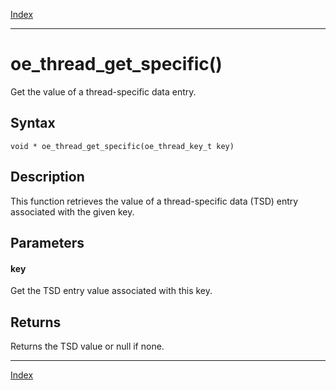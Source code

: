 [Index](index.md)

---
# oe_thread_get_specific()

Get the value of a thread-specific data entry.

## Syntax

    void * oe_thread_get_specific(oe_thread_key_t key)
## Description 

This function retrieves the value of a thread-specific data (TSD) entry associated with the given key.



## Parameters

#### key

Get the TSD entry value associated with this key.

## Returns

Returns the TSD value or null if none.

---
[Index](index.md)

